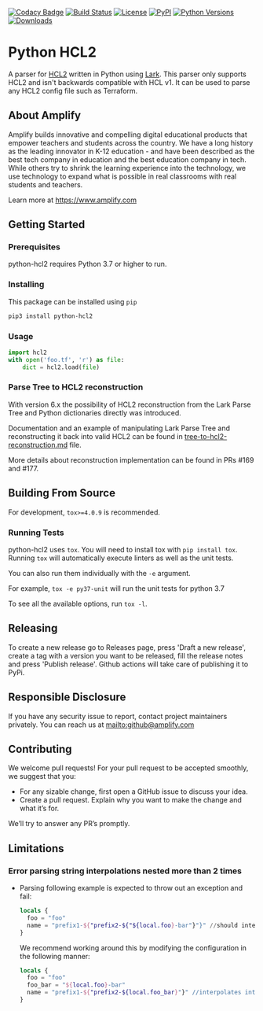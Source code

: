 [![Codacy Badge](https://app.codacy.com/project/badge/Grade/2e2015f9297346cbaa788c46ab957827)](https://app.codacy.com/gh/amplify-education/python-hcl2/dashboard?utm_source=gh&utm_medium=referral&utm_content=&utm_campaign=Badge_grade)
[![Build Status](https://travis-ci.org/amplify-education/python-hcl2.svg?branch=master)](https://travis-ci.org/amplify-education/python-hcl2)
[![License](https://img.shields.io/badge/license-MIT-blue.svg)](https://raw.githubusercontent.com/amplify-education/python-hcl2/master/LICENSE)
[![PyPI](https://img.shields.io/pypi/v/python-hcl2.svg)](https://pypi.org/project/python-hcl2/)
[![Python Versions](https://img.shields.io/pypi/pyversions/python-hcl2.svg)](https://pypi.python.org/pypi/python-hcl2)
[![Downloads](https://img.shields.io/badge/dynamic/json.svg?label=downloads&url=https%3A%2F%2Fpypistats.org%2Fapi%2Fpackages%2Fpython-hcl2%2Frecent&query=data.last_month&colorB=brightgreen&suffix=%2FMonth)](https://pypistats.org/packages/python-hcl2)

# Python HCL2

A parser for [HCL2](https://github.com/hashicorp/hcl/blob/hcl2/hclsyntax/spec.md) written in Python using
[Lark](https://github.com/lark-parser/lark). This parser only supports HCL2 and isn't backwards compatible
with HCL v1. It can be used to parse any HCL2 config file such as Terraform.

## About Amplify

Amplify builds innovative and compelling digital educational products that empower teachers and students across the
country. We have a long history as the leading innovator in K-12 education - and have been described as the best tech
company in education and the best education company in tech. While others try to shrink the learning experience into
the technology, we use technology to expand what is possible in real classrooms with real students and teachers.

Learn more at <https://www.amplify.com>

## Getting Started

### Prerequisites

python-hcl2 requires Python 3.7 or higher to run.

### Installing

This package can be installed using `pip`

```sh
pip3 install python-hcl2
```

### Usage

```python
import hcl2
with open('foo.tf', 'r') as file:
    dict = hcl2.load(file)
```

### Parse Tree to HCL2 reconstruction

With version 6.x the possibility of HCL2 reconstruction from the Lark Parse Tree and Python dictionaries directly was introduced.

Documentation and an example of manipulating Lark Parse Tree and reconstructing it back into valid HCL2 can be found in [tree-to-hcl2-reconstruction.md](https://github.com/amplify-education/python-hcl2/blob/main/tree-to-hcl2-reconstruction.md) file.

More details about reconstruction implementation can be found in PRs #169 and #177.

## Building From Source

For development, `tox>=4.0.9` is recommended.

### Running Tests

python-hcl2 uses `tox`. You will need to install tox with `pip install tox`.
Running `tox` will automatically execute linters as well as the unit tests.

You can also run them individually with the `-e` argument.

For example, `tox -e py37-unit` will run the unit tests for python 3.7

To see all the available options, run `tox -l`.

## Releasing

To create a new release go to Releases page, press 'Draft a new release', create a tag
with a version you want to be released, fill the release notes and press 'Publish release'.
Github actions will take care of publishing it to PyPi.

## Responsible Disclosure

If you have any security issue to report, contact project maintainers privately.
You can reach us at <mailto:github@amplify.com>

## Contributing

We welcome pull requests! For your pull request to be accepted smoothly, we suggest that you:

- For any sizable change, first open a GitHub issue to discuss your idea.
- Create a pull request.  Explain why you want to make the change and what it’s for.

We’ll try to answer any PR’s promptly.

## Limitations

### Error parsing string interpolations nested more than 2 times

- Parsing following example is expected to throw out an exception and fail:
  ```terraform
  locals {
    foo = "foo"
    name = "prefix1-${"prefix2-${"${local.foo}-bar"}"}" //should interpolate into "prefix1-prefix2-foo-bar" but fails
  }
  ```
  We recommend working around this by modifying the configuration in the following manner:
  ```terraform
  locals {
    foo = "foo"
    foo_bar = "${local.foo}-bar"
    name = "prefix1-${"prefix2-${local.foo_bar}"}" //interpolates into "prefix1-prefix2-foo-bar"
  }
  ```
